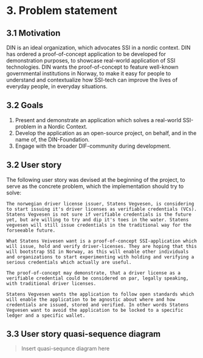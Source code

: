 # 3. Problem statement
## 3.1 Motivation

DIN is an ideal organization, which advocates SSI in a nordic context. DIN has ordered a proof-of-concept application to be developed for demonstration purposes, to showcase real-world application of SSI technologies. DIN wants the proof-of-concept to feature well-known governmental institutions in Norway, to make it easy for people to understand and contextualize how SSI-tech can improve the lives of everyday people, in everyday situations.

## 3.2 Goals

1. Present and demonstrate an application which solves a real-world SSI-problem in a Nordic Context.
2. Develop the application as an open-source project, on behalf, and in the name of, the DIN-Foundation.
3. Engage with the broader DIF-community during development.


## 3.2 User story

The following user story was devised at the beginning of the project, to serve as the concrete problem, which the implementation should try to solve:

```
The norwegian driver license issuer, Statens Vegvesen, is considering to start issuing it's driver licenses as verifiable credentials (VCs). Statens Vegvesen is not sure if verifiable credentials is the future yet, but are willing to try and dip it's toes in the water. Statens vegvesen will still issue credentials in the traditional way for the forseeable future.

What Statens Veivesen want is a proof-of-concept SSI-application which will issue, hold and verify driver-licenses. They are hoping that this will bootstrap SSI in Norway, as this will enable other individuals and organizations to start experimenting with holding and verifying a serious credentials which actually are useful.

The proof-of-concept may demonstrate, that a driver license as a verifiable credential could be considered on par, legally speaking, with traditional driver licenses.

Statens Vegvesen wants the application to follow open standards which will enable the application to be agnostic about where and how credentials are issued, stored and verified. In other words Statens Vegvesen want to avoid the application to be locked to a specific ledger and a specific wallet.
```


## 3.3 User story quasi-sequence diagram

>Insert quasi-sequnce diagram here
